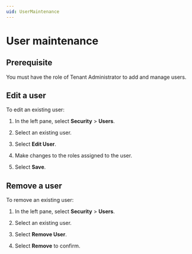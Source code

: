 ```yaml
---
uid: UserMaintenance
---
```


# User maintenance

## Prerequisite

You must have the role of Tenant Administrator to add and manage users.

## Edit a user

To edit an existing user:

1. In the left pane, select **Security** > **Users**.

1. Select an existing user.

1. Select **Edit User**.

1. Make changes to the roles assigned to the user.
   
1. Select **Save**.

## Remove a user

To remove an existing user:

1. In the left pane, select **Security** > **Users**.

1. Select an existing user.

1. Select **Remove User**.

1. Select **Remove** to confirm.

